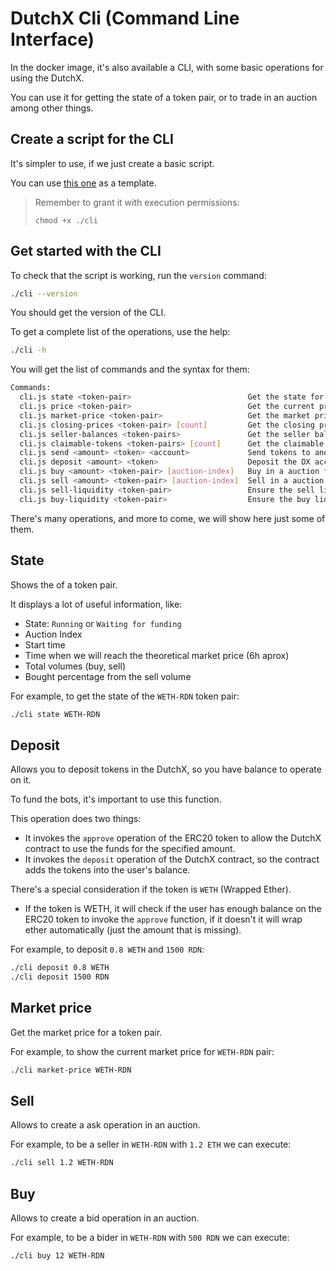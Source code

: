 # DutchX Cli (Command Line Interface)
In the docker image, it's also available a CLI, with some basic operations for
using the DutchX.

You can use it for getting the state of a token pair, or to trade in an auction
among other things.

## Create a script for the CLI
It's simpler to use, if we just create a basic script.

You can use [this one](../cli) as a template.

> Remember to grant it with execution permissions:
>
> `chmod +x ./cli`

## Get started with the CLI

To check that the script is working, run the `version` command:
```bash
./cli --version
```

You should get the version of the CLI.

To get a complete list of the operations, use the help:

```bash
./cli -h
```

You will get the list of commands and the syntax for them:

```bash
Commands:
  cli.js state <token-pair>                          Get the state for a given pair (i.e. WETH-RDN)
  cli.js price <token-pair>                          Get the current price for a token pair
  cli.js market-price <token-pair>                   Get the market price for a token pair
  cli.js closing-prices <token-pair> [count]         Get the closing prices for a given pair (i.e. WETH-RDN)
  cli.js seller-balances <token-pairs>               Get the seller balances for the las auctions (i.e. claimable-tokens WETH-RDN,WETH-OMG)
  cli.js claimable-tokens <token-pairs> [count]      Get the claimable tokens for a list of token pair (i.e. claimable-tokens WETH-RDN,WETH-OMG)
  cli.js send <amount> <token> <account>             Send tokens to another account
  cli.js deposit <amount> <token>                    Deposit the DX account depositing tokens into it
  cli.js buy <amount> <token-pair> [auction-index]   Buy in a auction for a token pair
  cli.js sell <amount> <token-pair> [auction-index]  Sell in a auction for a token pair
  cli.js sell-liquidity <token-pair>                 Ensure the sell liquidity for a token pair
  cli.js buy-liquidity <token-pair>                  Ensure the buy liquidity for a token pair
```

There's many operations, and more to come, we will show here just some of them.

## State
Shows the of a token pair.

It displays a lot of useful information, like:
* State: `Running` or `Waiting for funding`
* Auction Index
* Start time
* Time when we will reach the theoretical market price (6h aprox)
* Total volumes (buy, sell)
* Bought percentage from the sell volume

For example, to get the state of the `WETH-RDN` token pair:

```bash
./cli state WETH-RDN
```

## Deposit
Allows you to deposit tokens in the DutchX, so you have balance to operate on
it.

To fund the bots, it's important to use this function.

This operation does two things:
* It invokes the `approve` operation of the ERC20 token to allow the DutchX
contract to use the funds for the specified amount.
* It invokes the `deposit` operation of the DutchX contract, so the contract
adds the tokens into the user's balance.

There's a special consideration if the token is `WETH` (Wrapped Ether).
* If the token is WETH, it will check if the user has enough balance on the
ERC20 token to invoke the `approve` function, if it doesn't it will wrap ether
automatically (just the amount that is missing).


For example, to deposit `0.8 WETH` and `1500 RDN`:

```bash
./cli deposit 0.8 WETH
./cli deposit 1500 RDN
```

## Market price
Get the market price for a token pair.

For example, to show the current market price for `WETH-RDN` pair:

```bash
./cli market-price WETH-RDN
```

## Sell
Allows to create a ask operation in an auction.

For example, to be a seller in `WETH-RDN` with `1.2 ETH` we can execute:

```bash
./cli sell 1.2 WETH-RDN
```

## Buy
Allows to create a bid operation in an auction.

For example, to be a bider in `WETH-RDN` with `500 RDN` we can execute:

```bash
./cli buy 12 WETH-RDN
```
